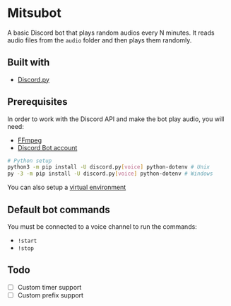 # Mitsubot
A basic Discord bot that plays random audios every N minutes. It reads audio files from the `audio` folder and then plays them randomly.

## Built with
- [Discord.py](https://discordpy.readthedocs.io/en/stable/)

## Prerequisites
In order to work with the Discord API and make the bot play audio, you will need:
- [FFmpeg](https://ffmpeg.org/)
- [Discord Bot account](https://discordpy.readthedocs.io/en/stable/discord.html)

```sh
# Python setup
python3 -m pip install -U discord.py[voice] python-dotenv # Unix
py -3 -m pip install -U discord.py[voice] python-dotenv # Windows
```
You can also setup a [virtual environment](https://discordpy.readthedocs.io/en/stable/intro.html#virtual-environments)

## Default bot commands
You must be connected to a voice channel to run the commands:
- `!start`
- `!stop`

## Todo
- [ ] Custom timer support
- [ ] Custom prefix support
